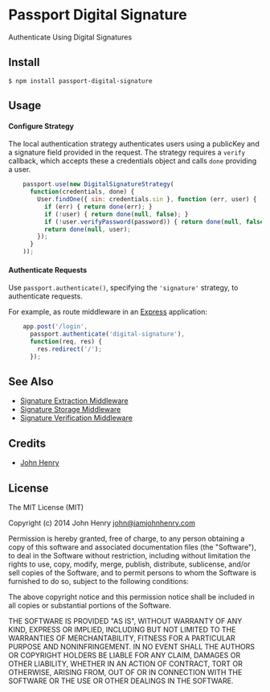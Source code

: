 # Passport Digital Signature
Authenticate Using Digital Signatures

## Install

    $ npm install passport-digital-signature

## Usage

#### Configure Strategy

The local authentication strategy authenticates users using a publicKey and a
signature field provided in the request. The strategy requires a `verify` callback,
which accepts these a credentials object and calls `done` providing a user.
```js
    passport.use(new DigitalSignatureStrategy(
      function(credentials, done) {
        User.findOne({ sin: credentials.sin }, function (err, user) {
          if (err) { return done(err); }
          if (!user) { return done(null, false); }
          if (!user.verifyPassword(password)) { return done(null, false); }
          return done(null, user);
        });
      }
    ));
```
#### Authenticate Requests

Use `passport.authenticate()`, specifying the `'signature'` strategy, to
authenticate requests.

For example, as route middleware in an [Express](http://expressjs.com/)
application:
```js
    app.post('/login',
      passport.authenticate('digital-signature'),
      function(req, res) {
        res.redirect('/');
      });
```
## See Also

- [Signature Extraction Middleware](https://github.com/johnhenry/signature-extract)
- [Signature Storage Middleware](https://github.com/johnhenry/signature-store)
- [Signature Verification Middleware](https://github.com/johnhenry/signature-verify)

## Credits
  - [John Henry](http://github.com/johnhenry)

## License

The MIT License (MIT)

Copyright (c) 2014 John Henry john@iamjohnhenry.com

Permission is hereby granted, free of charge, to any person obtaining a copy
of this software and associated documentation files (the "Software"), to deal
in the Software without restriction, including without limitation the rights
to use, copy, modify, merge, publish, distribute, sublicense, and/or sell
copies of the Software, and to permit persons to whom the Software is
furnished to do so, subject to the following conditions:

The above copyright notice and this permission notice shall be included in
all copies or substantial portions of the Software.

THE SOFTWARE IS PROVIDED "AS IS", WITHOUT WARRANTY OF ANY KIND, EXPRESS OR
IMPLIED, INCLUDING BUT NOT LIMITED TO THE WARRANTIES OF MERCHANTABILITY,
FITNESS FOR A PARTICULAR PURPOSE AND NONINFRINGEMENT. IN NO EVENT SHALL THE
AUTHORS OR COPYRIGHT HOLDERS BE LIABLE FOR ANY CLAIM, DAMAGES OR OTHER
LIABILITY, WHETHER IN AN ACTION OF CONTRACT, TORT OR OTHERWISE, ARISING FROM,
OUT OF OR IN CONNECTION WITH THE SOFTWARE OR THE USE OR OTHER DEALINGS IN
THE SOFTWARE.
